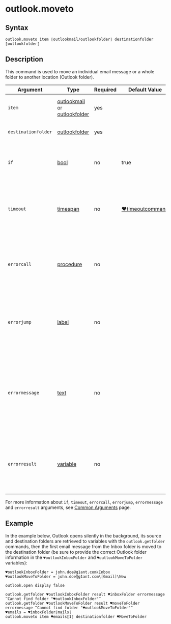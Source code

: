 # outlook.moveto

## Syntax

```G1ANT
outlook.moveto item ⟦outlookmail/outlookfolder⟧ destinationfolder ⟦outlookfolder⟧
```

## Description

This command is used to move an individual email message or a whole folder to another location (Outlook folder).

| Argument            | Type                                                         | Required | Default Value                                                | Description                                                  |
| ------------------- | ------------------------------------------------------------ | -------- | ------------------------------------------------------------ | ------------------------------------------------------------ |
| `item`              | [outlookmail](../../../g1ant.language/structures/outlookmailstructure.md) or [outlookfolder](../../../g1ant.language/structures/outlookfolderstructure.md) | yes      |                                                              | An item (a message or a folder) to be moved                  |
| `destinationfolder` | [outlookfolder](../../../g1ant.language/structures/outlookfolderstructure.md) | yes      |                                                              | Destination Outlook folder                                   |
| `if`           | [bool](../../../g1ant.language/structures/booleanstructure.md) | no       | true                                                        | Executes the command only if a specified condition is true   |
| `timeout`      | [timespan](../../../g1ant.language/structures/timespanstructure.md) | no       | [♥timeoutcommand](../../../appendices/special-variables.md) | Specifies time in milliseconds for G1ANT.Robot to wait for the command to be executed |
| `errorcall`    | [procedure](../../../g1ant.language/structures/procedurestructure.md) | no       |                                                             | Name of a procedure to call when the command throws an exception or when a given `timeout` expires |
| `errorjump`    | [label](../../../g1ant.language/structures/labelstructure.md) | no       |                                                             | Name of the label to jump to when the command throws an exception or when a given `timeout` expires |
| `errormessage` | [text](../../../g1ant.language/structures/textstructure.md)  | no       |                                                             | A message that will be shown in case the command throws an exception or when a given `timeout` expires, and no `errorjump` argument is specified |
| `errorresult`  | [variable](../../../G1ANT.Language/Structures/VariableStructure.md) | no       |                                                             | Name of a variable that will store the returned exception. The variable will be of [error](../../../G1ANT.Language/Structures/ErrorStructure.md) structure   |

For more information about `if`, `timeout`, `errorcall`, `errorjump`, `errormessage` and `errorresult` arguments, see [Common Arguments](../../../appendices/common-arguments.md) page.

## Example

In the example below, Outlook opens silently in the background, its source and destination folders are retrieved to variables with the `outlook.getfolder` commands, then the first email message from the Inbox folder is moved to the destination folder (be sure to provide the correct Outlook folder information in the `♥outlookInboxFolder` and `♥outlookMoveToFolder` variables):

```G1ANT
♥outlookInboxFolder = john.doe@g1ant.com\Inbox
♥outlookMoveToFolder = john.doe@g1ant.com\[Gmail]\New

outlook.open display false

outlook.getfolder ♥outlookInboxFolder result ♥inboxFolder errormessage ‴Cannot find folder "♥outlookInboxFolder"‴
outlook.getfolder ♥outlookMoveToFolder result ♥moveToFolder errormessage ‴Cannot find folder "♥outlookMoveToFolder"‴
♥emails = ♥inboxFolder⟦mails⟧
outlook.moveto item ♥emails⟦1⟧ destinationfolder ♥MoveToFolder
```
